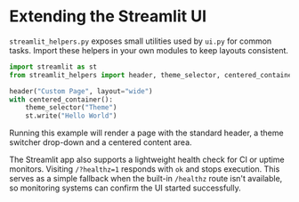 # Extending the Streamlit UI

`streamlit_helpers.py` exposes small utilities used by `ui.py` for common tasks.
Import these helpers in your own modules to keep layouts consistent.

```python
import streamlit as st
from streamlit_helpers import header, theme_selector, centered_container

header("Custom Page", layout="wide")
with centered_container():
    theme_selector("Theme")
    st.write("Hello World")
```

Running this example will render a page with the standard header, a theme switcher drop-down and a centered content area.

The Streamlit app also supports a lightweight health check for CI or uptime
monitors. Visiting `/?healthz=1` responds with `ok` and stops execution. This
serves as a simple fallback when the built-in `/healthz` route isn't available,
so monitoring systems can confirm the UI started successfully.
